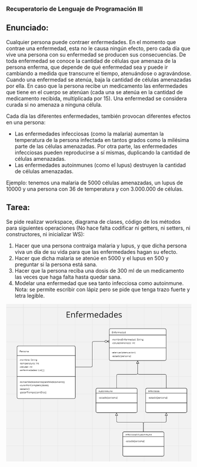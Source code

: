 ### Recuperatorio de Lenguaje de Programación III

## Enunciado:
Cualquier persona puede contraer enfermedades. En el momento que contrae una
enfermedad, esta no le causa ningún efecto, pero cada día que vive una persona con su
enfermedad se producen sus consecuencias.
De toda enfermedad se conoce la cantidad de células que amenaza de la persona enferma,
que depende de qué enfermedad sea y puede ir cambiando a medida que transcurre el
tiempo, atenuándose o agravándose. Cuando una enfermedad se atenúa, baja la cantidad
de células amenazadas por ella. En caso que la persona recibe un medicamento las
enfermedades que tiene en el cuerpo se atenúan (cada una se atenúa en la cantidad de
medicamento recibida, multiplicada por 15). Una enfermedad se considera curada si no
amenaza a ninguna célula.

Cada día las diferentes enfermedades, también provocan diferentes efectos en una
persona:
- Las enfermedades infecciosas (como la malaria) aumentan la temperatura de la
persona infectada en tantos grados como la milésima parte de las células
amenazadas. Por otra parte, las enfermedades infecciosas pueden reproducirse a sí
mismas, duplicando la cantidad de células amenazadas.
- Las enfermedades autoinmunes (como el lupus) destruyen la cantidad de células
amenazadas.

Ejemplo: tenemos una malaria de 5000 células amenazadas, un lupus de 10000 y una
persona con 36 de temperatura y con 3.000.000 de células.

## Tarea:
Se pide realizar workspace, diagrama de clases, código de los métodos para siguientes
operaciones (No hace falta codificar ni getters, ni setters, ni constructores, ni inicializar WS):
1. Hacer que una persona contraiga malaria y lupus, y que dicha persona viva un día
de su vida para que las enfermedades hagan su efecto.
2. Hacer que dicha malaria se atenúe en 5000 y el lupus en 500 y preguntar si la
persona está sana.
3. Hacer que la persona reciba una dosis de 300 ml de un medicamento las veces que
haga falta hasta quedar sana.
4. Modelar una enfermedad que sea tanto infecciosa como autoinmune.
Nota: se permite escribir con lápiz pero se pide que tenga trazo fuerte y letra legible.


![img.png](img.png)